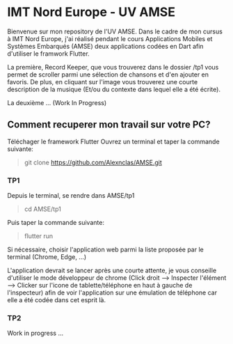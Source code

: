 # IMT Nord Europe - UV AMSE
Bienvenue sur mon repository de l'UV AMSE.
Dans le cadre de mon cursus à IMT Nord Europe, j'ai réalisé pendant le cours Applications Mobiles et Systèmes Embarqués (AMSE) deux applications codées en Dart afin d'utiliser le framwork Flutter.

La première, Record Keeper, que vous trouverez dans le dossier /tp1 vous permet de scroller parmi une sélection de chansons et d'en ajouter en favoris.
De plus, en cliquant sur l'image vous trouverez une courte description de la musique (Et/ou du contexte dans lequel elle a été écrite).


La deuxième ... (Work In Progress)

## Comment recuperer mon travail sur votre PC?
Téléchager le framework Flutter 
Ouvrez un terminal et taper la commande suivante:
> git clone https://github.com/Alexnclas/AMSE.git
### TP1
Depuis le terminal, se rendre dans AMSE/tp1
> cd AMSE/tp1


Puis taper la commande suivante:
> flutter run


Si nécessaire, choisir l'application web parmi la liste proposée par le terminal (Chrome, Edge, ...)

L'application devrait se lancer après une courte attente, je vous conseille d'utiliser le mode développeur de chrome (Click droit --> Inspecter l'élément --> Clicker sur l'icone de tablette/téléphone en haut à gauche de l'inspecteur) afin de voir l'application sur une émulation de téléphone car elle a été codée dans cet esprit là.

### TP2
Work in progress ...
